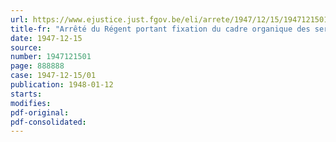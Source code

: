 ```yaml
---
url: https://www.ejustice.just.fgov.be/eli/arrete/1947/12/15/1947121501/justel
title-fr: "Arrêté du Régent portant fixation du cadre organique des services temporaires du Ministère de l'Intérieur pour 1947"
date: 1947-12-15
source:
number: 1947121501
page: 888888
case: 1947-12-15/01
publication: 1948-01-12
starts:
modifies:
pdf-original:
pdf-consolidated:
---
```


